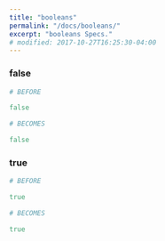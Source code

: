 ```yaml
---
title: "booleans"
permalink: "/docs/booleans/"
excerpt: "booleans Specs."
# modified: 2017-10-27T16:25:30-04:00
---
```

### false
```ruby
# BEFORE

false

```
```ruby
# BECOMES

false

```
### true
```ruby
# BEFORE

true

```
```ruby
# BECOMES

true
```
